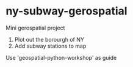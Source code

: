 # ny-subway-gerospatial

Mini gerospatial project
  1. Plot out the borourgh of NY
  2. Add subway stations to map

Use 'geospatial-python-workshop' as guide
